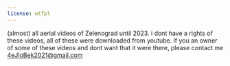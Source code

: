 ```yaml
---
license: wtfpl
---
```

(almost) all aerial videos of Zelenograd until 2023. i dont have a rights of these videos, all of these were downloaded from youtube. if you an owner of some of these videos and dont want that it were there, please contact me 4eJIoBek2021@gmail.com